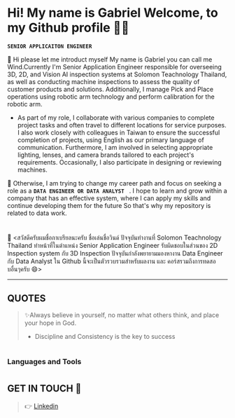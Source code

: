 # Hi! My name is Gabriel Welcome, to my Github profile 👋✨
**`SENIOR APPLICAITON ENGINEER`**

💬 Hi please let me introduct myself My name is Gabriel you can call me Wind.Currently I'm Senior Application Engineer responsible for overseeing 3D, 2D, and Vision AI inspection systems at Solomon Teachnology Thailand, as well as conducting machine inspections to assess the quality of customer products and solutions. Additionally, I manage Pick and Place operations using robotic arm technology and perform calibration for the robotic arm.

- As part of my role, I collaborate with various companies to complete project tasks and often travel to different locations for service purposes. I also work closely with colleagues in Taiwan to ensure the successful completion of projects, using English as our primary language of communication. Furthermore, I am involved in selecting appropriate lighting, lenses, and camera brands tailored to each project's requirements. Occasionally, I also participate in designing or reviewing machines.

🌱 Otherwise, I am trying to change my career path and focus on seeking a role as a  **`DATA ENGINEER OR DATA ANALYST `** . I hope to learn and grow within a company that has an effective system, where I can apply my skills and continue developing them for the future So that's why my repository is related to data work.

#

💬 <สวัสดีครับผมชื่อกาเบรียลนะครับ ชื่อเล่นชื่อวินด์ ปัจจุบันทำงานที่ Solomon Teachnology Thailand ทำหน้าที่ในตำแหน่ง Senior Application Engineer 
รับผิดชอบในส่วนของ 2D Inspection system กับ 3D Inspection ปัจจุบันกำลังพยายามมองหางาน Data Engineer กับ Data Analyst ใน Github นี้จะเป็นตัวรวบรวมสำหรับผลงาน และ คอร์สรวมถึงการทดสอบอื่นๆครับ 😄>

---

## QUOTES
> ✨Always believe in yourself, no matter what others think, and place your hope in God.
> - Discipline and Consistency is the key to success

#

### Languages and Tools

#

## GET IN TOUCH 👀
> 👉 [Linkedin](https://www.linkedin.com/in/gabriel-phorncharoenmusikul-9b863b271/)


